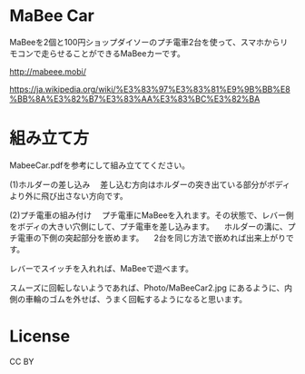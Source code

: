 # MaBee Car

MaBeeを2個と100円ショップダイソーのプチ電車2台を使って、スマホからリモコンで走らせることができるMaBeeカーです。

http://mabeee.mobi/

https://ja.wikipedia.org/wiki/%E3%83%97%E3%83%81%E9%9B%BB%E8%BB%8A%E3%82%B7%E3%83%AA%E3%83%BC%E3%82%BA


# 組み立て方
MabeeCar.pdfを参考にして組み立ててください。

(1)ホルダーの差し込み
　差し込む方向はホルダーの突き出ている部分がボディより外に飛び出さない方向です。

(2)プチ電車の組み付け
　プチ電車にMaBeeを入れます。その状態で、レバー側をボディの大きい穴側にして、プチ電車を差し込みます。
　ホルダーの溝に、プチ電車の下側の突起部分を嵌めます。
　2台を同じ方法で嵌めれば出来上がりです。


レバーでスイッチを入れれば、MaBeeで遊べます。

スムーズに回転しないようであれば、Photo/MaBeeCar2.jpg にあるように、内側の車輪のゴムを外せば、うまく回転するようになると思います。

# License
CC BY

